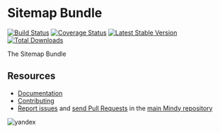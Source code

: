 # Sitemap Bundle

[![Build Status](https://travis-ci.org/MindyPHP/SitemapBundle.svg?branch=master)](https://travis-ci.org/MindyPHP/SitemapBundle)
[![Coverage Status](https://img.shields.io/coveralls/MindyPHP/SitemapBundle.svg)](https://coveralls.io/r/MindyPHP/SitemapBundle)
[![Latest Stable Version](https://poser.pugx.org/mindy/sitemap-bundle/v/stable.svg)](https://packagist.org/packages/mindy/sitemap-bundle)
[![Total Downloads](https://poser.pugx.org/mindy/sitemap-bundle/downloads.svg)](https://packagist.org/packages/mindy/sitemap-bundle)

The Sitemap Bundle

Resources
---------

  * [Documentation](https://mindy-cms.com/doc/current/bundles/sitemap/index.html)
  * [Contributing](https://mindy-cms.com/doc/current/contributing/index.html)
  * [Report issues](https://github.com/MindyPHP/mindy/issues) and
    [send Pull Requests](https://github.com/MindyPHP/mindy/pulls)
    in the [main Mindy repository](https://github.com/MindyPHP/mindy)

![yandex](https://mc.yandex.ru/watch/43423684 "yandex")